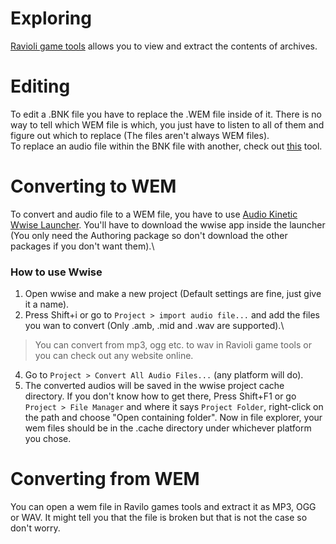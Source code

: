 # Exploring

[Ravioli game tools](https://www.scampers.org/steve/sms/other.htm#ravioli_download) allows you to view and extract the contents of archives.

# Editing

To edit a .BNK file you have to replace the .WEM file inside of it. There is no way to tell which WEM file is which, you just have to listen to all of them and figure out which to replace (The files aren't always WEM files).\
To replace an audio file within the BNK file with another, check out [this](https://github.com/marieismywaifu/BNKEditor) tool.

# Converting to WEM

To convert and audio file to a WEM file, you have to use [Audio Kinetic Wwise Launcher](https://www.audiokinetic.com/download/). You'll have to download the wwise app inside the launcher (You only need the Authoring package so don't download the other packages if you don't want them).\

### How to use Wwise

1. Open wwise and make a new project (Default settings are fine, just give it a name).
2. Press Shift+i or go to ```Project > import audio file...``` and add the files you wan to convert (Only .amb, .mid and .wav are supported).\
> You can convert from mp3, ogg etc. to wav in Ravioli game tools or you can check out any website online. 
4. Go to ```Project > Convert All Audio Files...``` (any platform will do).
5. The converted audios will be saved in the wwise project cache directory. If you don't know how to get there, Press Shift+F1 or go ```Project > File Manager``` and where it says ```Project Folder```, right-click on the path and choose "Open containing folder". Now in file explorer, your wem files should be in the .cache directory under whichever platform you chose.

# Converting from WEM

You can open a wem file in Ravilo games tools and extract it as MP3, OGG or WAV. It might tell you that the file is broken but that is not the case so don't worry.
